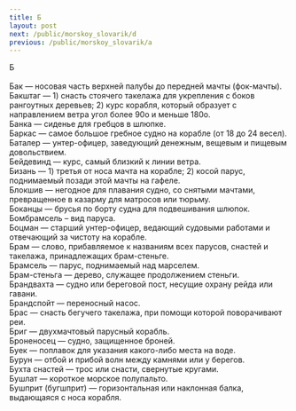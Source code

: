 ```yaml
---
title: Б
layout: post
next: /public/morskoy_slovarik/d
previous: /public/morskoy_slovarik/a
---
```


Б  
   
Бак — носовая часть верхней палубы до передней мачты (фок-мачты).  
Бакштаг — 1) снасть стоячего такелажа для укрепления с боков рангоутных деревьев; 2) курс корабля, который образует с направлением ветра угол более 90o и меньше 180o.  
Банка — сиденье для гребцов в шлюпке.  
Баркас — самое большое гребное судно на корабле (от 18 до 24 весел).  
Баталер — унтер-офицер, заведующий денежным, вещевым и пищевым довольствием.  
Бейдевинд — курс, самый близкий к линии ветра.  
Бизань — 1) третья от носа мачта на корабле; 2) косой парус, поднимаемый позади этой мачты на гафеле.  
Блокшив — негодное для плавания судно, со снятыми мачтами, превращенное в казарму для матросов или тюрьму.  
Боканцы — брусья по борту судна для подвешивания шлюпок.   
Бомбрамсель – вид паруса.  
Боцман — старший унтер-офицер, ведающий судовыми работами и отвечающий за чистоту на корабле.  
Брам — слово, прибавляемое к названиям всех парусов, снастей и такелажа, принадлежащих брам-стеньге.  
Брамсель — парус, поднимаемый над марселем.  
Брам-стеньга — дерево, служащее продолжением стеньги.  
Брандвахта — судно или береговой пост, несущие охрану рейда или гавани.  
Брандспойт — переносный насос.  
Брас — снасть бегучего такелажа, при помощи которой поворачивают реи.  
Бриг — двухмачтовый парусный корабль.  
Броненосец — судно, защищенное броней.  
Буек — поплавок для указания какого-либо места на воде.  
Бурун — отбой и прибой волн между камнями или у берегов.  
Бухта снастей — трос или снасти, свернутые кругами.  
Бушлат — короткое морское полупальто.  
Бушприт (бугшприт) — горизонтальная или наклонная балка, выдающаяся с носа корабля.